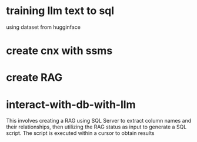 # training llm text to sql 
using dataset from hugginface
# create cnx with ssms
# create RAG
# interact-with-db-with-llm
This involves creating a RAG using SQL Server to extract column names and their relationships, then utilizing the RAG status as input to generate a SQL script. The script is executed within a cursor to obtain results

